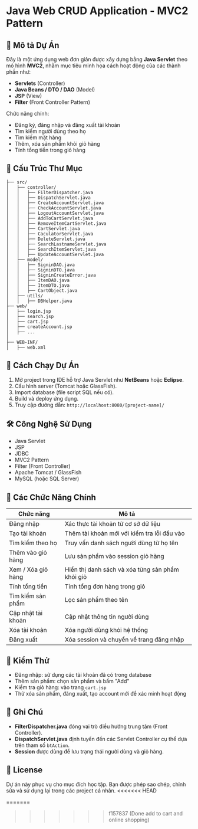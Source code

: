 
# Java Web CRUD Application - MVC2 Pattern

## 🧩 Mô tả Dự Án

Đây là một ứng dụng web đơn giản được xây dựng bằng **Java Servlet** theo mô hình **MVC2**, nhằm mục tiêu minh họa cách hoạt động của các thành phần như:
- **Servlets** (Controller)
- **Java Beans / DTO / DAO** (Model)
- **JSP** (View)
- **Filter** (Front Controller Pattern)

Chức năng chính:
- Đăng ký, đăng nhập và đăng xuất tài khoản
- Tìm kiếm người dùng theo họ
- Tìm kiếm mặt hàng
- Thêm, xóa sản phẩm khỏi giỏ hàng
- Tính tổng tiền trong giỏ hàng

## 📁 Cấu Trúc Thư Mục

```
├── src/
│   ├── controller/
│   │   ├── FilterDispatcher.java
│   │   ├── DispatchServlet.java
│   │   ├── CreateAccountServlet.java
│   │   ├── CheckAccountServlet.java
│   │   ├── LogoutAccountServlet.java
│   │   ├── AddToCartServlet.java
│   │   ├── RemoveItemCartServlet.java
│   │   ├── CartServlet.java
│   │   ├── CaculatorServlet.java
│   │   ├── DeleteServlet.java
│   │   ├── SearchLastnameServlet.java
│   │   ├── SearchItemServlet.java
│   │   ├── UpdateAccountServlet.java
│   ├── model/
│   │   ├── SigninDAO.java
│   │   ├── SigninDTO.java
│   │   ├── SigninCreateError.java
│   │   ├── ItemDAO.java
│   │   ├── ItemDTO.java
│   │   ├── CartObject.java
│   ├── utils/
│   │   ├── DBHelper.java
├── web/
│   ├── login.jsp
│   ├── search.jsp
│   ├── cart.jsp
│   ├── createAccount.jsp
│   ├── ...
│
├── WEB-INF/
│   ├── web.xml
```

## 🚀 Cách Chạy Dự Án

1. Mở project trong IDE hỗ trợ Java Servlet như **NetBeans** hoặc **Eclipse**.
2. Cấu hình server (Tomcat hoặc GlassFish).
3. Import database (file script SQL nếu có).
4. Build và deploy ứng dụng.
5. Truy cập đường dẫn: `http://localhost:8080/[project-name]/`

## 🛠 Công Nghệ Sử Dụng

- Java Servlet
- JSP
- JDBC
- MVC2 Pattern
- Filter (Front Controller)
- Apache Tomcat / GlassFish
- MySQL (hoặc SQL Server)

## 🔐 Các Chức Năng Chính

| Chức năng                | Mô tả                                                                 |
|--------------------------|------------------------------------------------------------------------|
| Đăng nhập                | Xác thực tài khoản từ cơ sở dữ liệu                                    |
| Tạo tài khoản            | Thêm tài khoản mới với kiểm tra lỗi đầu vào                            |
| Tìm kiếm theo họ         | Truy vấn danh sách người dùng từ họ tên                                |
| Thêm vào giỏ hàng        | Lưu sản phẩm vào session giỏ hàng                                      |
| Xem / Xóa giỏ hàng       | Hiển thị danh sách và xóa từng sản phẩm khỏi giỏ                       |
| Tính tổng tiền           | Tính tổng đơn hàng trong giỏ                                           |
| Tìm kiếm sản phẩm        | Lọc sản phẩm theo tên                                                  |
| Cập nhật tài khoản       | Cập nhật thông tin người dùng                                          |
| Xóa tài khoản            | Xóa người dùng khỏi hệ thống                                           |
| Đăng xuất                | Xóa session và chuyển về trang đăng nhập                               |

## 🧪 Kiểm Thử

- Đăng nhập: sử dụng các tài khoản đã có trong database
- Thêm sản phẩm: chọn sản phẩm và bấm "Add"
- Kiểm tra giỏ hàng: vào trang `cart.jsp`
- Thử xóa sản phẩm, đăng xuất, tạo account mới để xác minh hoạt động

## 📌 Ghi Chú

- **FilterDispatcher.java** đóng vai trò điều hướng trung tâm (Front Controller).
- **DispatchServlet.java** định tuyến đến các Servlet Controller cụ thể dựa trên tham số `btAction`.
- **Session** được dùng để lưu trạng thái người dùng và giỏ hàng.

## 📄 License

Dự án này phục vụ cho mục đích học tập. Bạn được phép sao chép, chỉnh sửa và sử dụng lại trong các project cá nhân.
<<<<<<< HEAD

=======
>>>>>>> f157837 (Done add to cart and online shopping)

